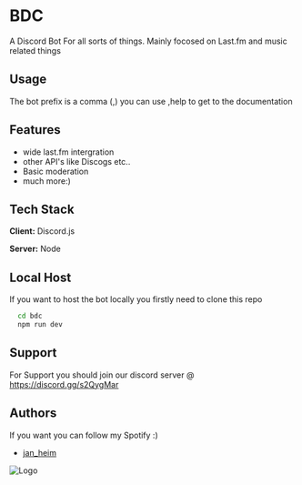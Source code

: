 
# BDC

A Discord Bot For all sorts of things. Mainly focosed on Last.fm and music related things


  
## Usage

The bot prefix is a comma (,) you can use ,help to get to the documentation
## Features

- wide last.fm intergration
- other API's like Discogs etc..
- Basic moderation
- much more:)

  
## Tech Stack

**Client:** Discord.js

**Server:** Node

  
## Local Host

If you want to host the bot locally you firstly need to clone this repo

```bash
  cd bdc
  npm run dev
```
    
## Support

For Support you should join our discord server @ https://discord.gg/s2QygMar

  
## Authors
If you want you can follow my Spotify :)
- [jan_heim](https://open.spotify.com/user/jan_heim?si=ec2fa73572174c91)

  
![Logo](https://i.redd.it/3q7c3ruxxx221.jpg)

    
